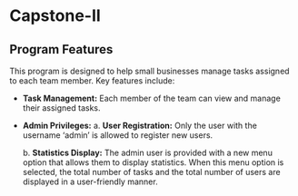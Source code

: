 # Capstone-II

## Program Features

This program is designed to help small businesses manage tasks assigned to each team member. Key features include:

- **Task Management:** Each member of the team can view and manage their assigned tasks.

- **Admin Privileges:**
  a. **User Registration:** Only the user with the username ‘admin’ is allowed to register new users.
  
  b. **Statistics Display:** The admin user is provided with a new menu option that allows them to display statistics. When this menu option is selected, the total number of tasks and the total number of users are displayed in a user-friendly manner.

